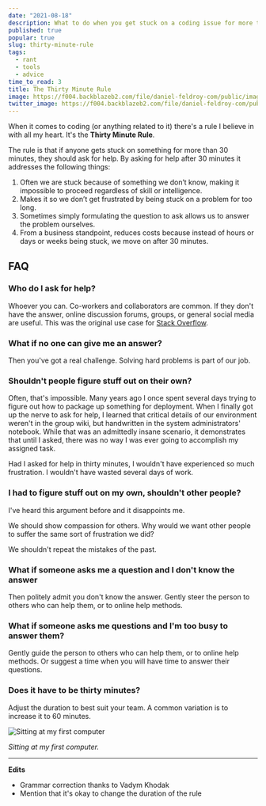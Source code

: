 ```yaml
---
date: "2021-08-18"
description: What to do when you get stuck on a coding issue for more than 30 minutes.
published: true
popular: true
slug: thirty-minute-rule
tags:
  - rant
  - tools
  - advice
time_to_read: 3
title: The Thirty Minute Rule
image: https://f004.backblazeb2.com/file/daniel-feldroy-com/public/images/6933443849_51316a7cb7.jpg
twitter_image: https://f004.backblazeb2.com/file/daniel-feldroy-com/public/images/6933443849_51316a7cb7.jpg
---
```


When it comes to coding (or anything related to it) there's a rule I believe in with all my heart. It's the **Thirty Minute Rule**.

The rule is that if anyone gets stuck on something for more than 30 minutes, they should ask for help. By asking for help after 30 minutes it addresses the following things:

1. Often we are stuck because of something we don’t know, making it impossible to proceed regardless of skill or intelligence.
2. Makes it so we don’t get frustrated by being stuck on a problem for too long.
3. Sometimes simply formulating the question to ask allows us to answer the problem ourselves.
4. From a business standpoint, reduces costs because instead of hours or days or weeks being stuck, we move on after 30 minutes.

## FAQ

### Who do I ask for help?

Whoever you can. Co-workers and collaborators are common. If they don't have the answer, online discussion forums, groups, or general social media are useful. This was the original use case for [Stack Overflow](https://stackoverflow.com/).

### What if no one can give me an answer?

Then you've got a real challenge. Solving hard problems is part of our job.

### Shouldn't people figure stuff out on their own?

Often, that's impossible. Many years ago I once spent several days trying to figure out how to package up something for deployment. When I finally got up the nerve to ask for help, I learned that critical details of our environment weren't in the group wiki, but handwritten in the system administrators' notebook. While that was an admittedly insane scenario, it demonstrates that until I asked, there was no way I was ever going to accomplish my assigned task.

Had I asked for help in thirty minutes, I wouldn't have experienced so much frustration. I wouldn't have wasted several days of work.

### I had to figure stuff out on my own, shouldn't other people?

I've heard this argument before and it disappoints me.

We should show compassion for others. Why would we want other people to suffer the same sort of frustration we did?

We shouldn't repeat the mistakes of the past.

### What if someone asks me a question and I don't know the answer

Then politely admit you don't know the answer. Gently steer the person to others who can help them, or to online help methods.

### What if someone asks me questions and I'm too busy to answer them?

Gently guide the person to others who can help them, or to online help methods. Or suggest a time when you will have time to answer their questions.

### Does it have to be thirty minutes?

Adjust the duration to best suit your team. A common variation is to increase it to 60 minutes.

![Sitting at my first computer](https://f004.backblazeb2.com/file/daniel-feldroy-com/public/images/6933443849_51316a7cb7.jpg)

_Sitting at my first computer._

---

**Edits**

- Grammar correction thanks to Vadym Khodak
- Mention that it's okay to change the duration of the rule
